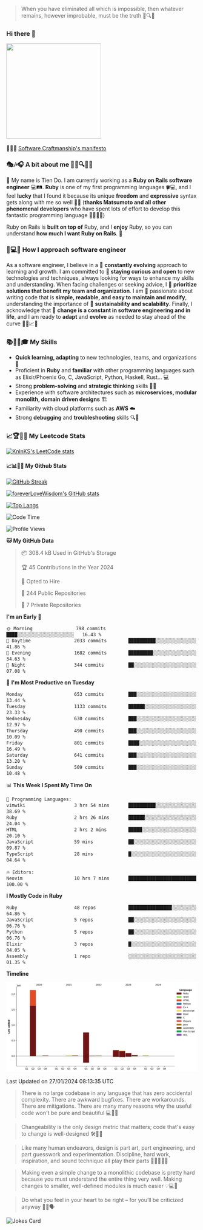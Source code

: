 > When you have eliminated all which is impossible, then whatever remains, however improbable, must be the truth 🤔🔍💡
### Hi there 👋

<!--
**foreverLoveWisdom/foreverLoveWisdom** is a ✨ _special_ ✨ repository because its `README.md` (this file) appears on your GitHub profile.

Here are some ideas to get you started:

- 🔭 I’m currently working on ...
- 🌱 I’m currently learning ...
- 👯 I’m looking to collaborate on ...
- 🤔 I’m looking for help with ...
- 💬 Ask me about ...
- 📫 How to reach me: ...
- 😄 Pronouns: ...
- ⚡ Fun fact: ...
-->

<img src="https://codecondo.com/wp-content/uploads/2017/09/railslogo.png" width="250" height="250">

 📜🔨🌟 [Software Craftmanship's manifesto](http://manifesto.softwarecraftsmanship.org/)

### 🎭🎶🎧 A bit about me 🕵️‍♀️🔍🕵️‍♂️
👋 My name is Tien Do. I am currently working as a **Ruby on Rails software engineer** 💻🛤️. **Ruby** is one of my first programming languages 🍀💻, and I feel **lucky** that I found it because its unique **freedom** and **expressive** syntax gets along with me so well 🤗💬 (**thanks Matsumoto and all other phenomenal developers** who have spent lots of effort to develop this fantastic programming language 🙏👨‍💻🌟)

Ruby on Rails is **built on top of** Ruby, and I **enjoy** Ruby, so you can understand **how much I want Ruby on Rails**. 🤩

### 🤔💻🔨 How I approach software engineer
As a software engineer, I believe in a 🔄 **constantly evolving** approach to learning and growth. I am committed to 🤔 **staying curious and open** to new technologies and techniques, always looking for ways to enhance my skills and understanding. When facing challenges or seeking advice, I 👥  **prioritize solutions that benefit my team and organization**. I am 🎉 passionate about writing code that is **simple, readable, and easy to maintain and modify**, understanding the importance of 🌱 **sustainability and scalability**. Finally, I acknowledge that 🌊 **change is a constant in software engineering and in life**, and I am ready to **adapt** and **evolve** as needed to stay ahead of the curve 🏃‍♂️📈🔄

### 📚🧑‍💻🎓 My Skills
- **Quick learning, adapting** to new technologies, teams, and organizations 🚀
- Proficient in **Ruby** and **familiar** with other programming languages such as Elixir/Phoenix Go, C, JavaScript, Python, Haskell, Rust... 💻
- Strong **problem-solving** and **strategic thinking** skills 🤔💡
- Experience with software architectures such as **microservices, modular monolith, domain driven designs** 🏗️
- Familiarity with cloud platforms such as **AWS** ☁️ 
- Strong **debugging** and **troubleshooting** skills 🔍🐞


### 📈🏆🧑‍💻 My Leetcode Stats
[![KnlnKS's LeetCode stats](https://leetcode-stats-six.vercel.app/?username=foreverLoveWisdom&theme=dark)](https://github.com/KnlnKS/leetcode-stats)

#### 📈📊👨‍💻  My Github Stats

[![GitHub Streak](https://github-readme-streak-stats.herokuapp.com/?user=foreverLoveWisdom&theme=dracula)](https://git.io/streak-stats)
&nbsp;
&nbsp;

[![foreverLoveWisdom's GitHub stats](https://github-readme-stats.vercel.app/api?username=foreverLoveWisdom&show_icons=true&theme=react&count_private=true)](https://github.com/anuraghazra/github-readme-stats)

[![Top Langs](https://github-readme-stats.vercel.app/api/top-langs/?username=foreverLoveWisdom&show_icons=true&theme=vue-dark)](https://github.com/anuraghazra/github-readme-stats)

<!--START_SECTION:waka-->
![Code Time](http://img.shields.io/badge/Code%20Time-2%2C655%20hrs%2054%20mins-blue)

![Profile Views](http://img.shields.io/badge/Profile%20Views-0-blue)

**🐱 My GitHub Data** 

> 📦 308.4 kB Used in GitHub's Storage 
 > 
> 🏆 45 Contributions in the Year 2024
 > 
> 💼 Opted to Hire
 > 
> 📜 244 Public Repositories 
 > 
> 🔑 7 Private Repositories 
 > 
**I'm an Early 🐤** 

```text
🌞 Morning                798 commits         ████░░░░░░░░░░░░░░░░░░░░░   16.43 % 
🌆 Daytime                2033 commits        ██████████░░░░░░░░░░░░░░░   41.86 % 
🌃 Evening                1682 commits        █████████░░░░░░░░░░░░░░░░   34.63 % 
🌙 Night                  344 commits         ██░░░░░░░░░░░░░░░░░░░░░░░   07.08 % 
```
📅 **I'm Most Productive on Tuesday** 

```text
Monday                   653 commits         ███░░░░░░░░░░░░░░░░░░░░░░   13.44 % 
Tuesday                  1133 commits        ██████░░░░░░░░░░░░░░░░░░░   23.33 % 
Wednesday                630 commits         ███░░░░░░░░░░░░░░░░░░░░░░   12.97 % 
Thursday                 490 commits         ███░░░░░░░░░░░░░░░░░░░░░░   10.09 % 
Friday                   801 commits         ████░░░░░░░░░░░░░░░░░░░░░   16.49 % 
Saturday                 641 commits         ███░░░░░░░░░░░░░░░░░░░░░░   13.20 % 
Sunday                   509 commits         ███░░░░░░░░░░░░░░░░░░░░░░   10.48 % 
```


📊 **This Week I Spent My Time On** 

```text
💬 Programming Languages: 
vimwiki                  3 hrs 54 mins       ██████████░░░░░░░░░░░░░░░   38.69 % 
Ruby                     2 hrs 26 mins       ██████░░░░░░░░░░░░░░░░░░░   24.04 % 
HTML                     2 hrs 2 mins        █████░░░░░░░░░░░░░░░░░░░░   20.10 % 
JavaScript               59 mins             ██░░░░░░░░░░░░░░░░░░░░░░░   09.87 % 
TypeScript               28 mins             █░░░░░░░░░░░░░░░░░░░░░░░░   04.64 % 

🔥 Editors: 
Neovim                   10 hrs 7 mins       █████████████████████████   100.00 % 
```

**I Mostly Code in Ruby** 

```text
Ruby                     48 repos            ████████████████░░░░░░░░░   64.86 % 
JavaScript               5 repos             ██░░░░░░░░░░░░░░░░░░░░░░░   06.76 % 
Python                   5 repos             ██░░░░░░░░░░░░░░░░░░░░░░░   06.76 % 
Elixir                   3 repos             █░░░░░░░░░░░░░░░░░░░░░░░░   04.05 % 
Assembly                 1 repo              ░░░░░░░░░░░░░░░░░░░░░░░░░   01.35 % 
```



**Timeline**

![Lines of Code chart](https://raw.githubusercontent.com/foreverLoveWisdom/foreverLoveWisdom/main/assets/bar_graph.png)


 Last Updated on 27/01/2024 08:13:35 UTC
<!--END_SECTION:waka-->


> There is no large codebase in any language that has zero accidental complexity. There are awkward bugfixes. There are workarounds. There are mitigations.
> There are many many reasons why the useful code won't be pure and beautiful 💻🐞🤔

> Changeability is the only design metric that matters; code that's easy to change is well-designed 🛠️🔄🎨

> Like many human endeavors, design is part art, part engineering, and part guesswork and experimentation. Discipline, hard work, inspiration, and sound technique all play their parts 🎨🧑‍💻🔬🧪

> Mak­ing even a sim­ple change to a mono­lith­ic code­base is pret­ty hard because you must under­stand the entire thing very well. Mak­ing changes to small­er, well-defined mod­ules is much easier 💡💻🤔
 
 > Do what you feel in your heart to be right – for you’ll be criticized anyway 💖🙏🗣️ 
 
![Jokes Card](https://readme-jokes.vercel.app/api)
